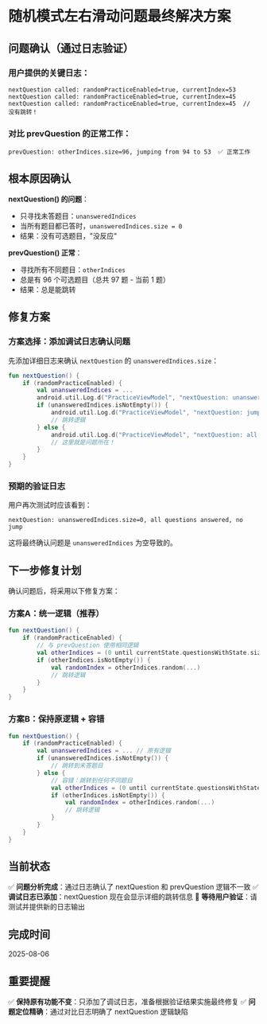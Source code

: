 # 随机模式左右滑动问题最终解决方案

## 问题确认（通过日志验证）

### 用户提供的关键日志：
```
nextQuestion called: randomPracticeEnabled=true, currentIndex=53
nextQuestion called: randomPracticeEnabled=true, currentIndex=45  
nextQuestion called: randomPracticeEnabled=true, currentIndex=45  // 没有跳转！
```

### 对比 prevQuestion 的正常工作：
```
prevQuestion: otherIndices.size=96, jumping from 94 to 53  ✅ 正常工作
```

## 根本原因确认

**nextQuestion() 的问题**：
- 只寻找未答题目：`unansweredIndices`
- 当所有题目都已答时，`unansweredIndices.size = 0`
- 结果：没有可选题目，"没反应"

**prevQuestion() 正常**：
- 寻找所有不同题目：`otherIndices`
- 总是有 96 个可选题目（总共 97 题 - 当前 1 题）
- 结果：总是能跳转

## 修复方案

### 方案选择：添加调试日志确认问题
先添加详细日志来确认 `nextQuestion` 的 `unansweredIndices.size`：

```kotlin
fun nextQuestion() {
    if (randomPracticeEnabled) {
        val unansweredIndices = ...
        android.util.Log.d("PracticeViewModel", "nextQuestion: unansweredIndices.size=${unansweredIndices.size}")
        if (unansweredIndices.isNotEmpty()) {
            android.util.Log.d("PracticeViewModel", "nextQuestion: jumping from ${currentState.currentIndex} to $randomIndex")
            // 跳转逻辑
        } else {
            android.util.Log.d("PracticeViewModel", "nextQuestion: all questions answered, no jump")
            // 这里就是问题所在！
        }
    }
}
```

### 预期的验证日志
用户再次测试时应该看到：
```
nextQuestion: unansweredIndices.size=0, all questions answered, no jump
```

这将最终确认问题是 `unansweredIndices` 为空导致的。

## 下一步修复计划

确认问题后，将采用以下修复方案：

### 方案A：统一逻辑（推荐）
```kotlin
fun nextQuestion() {
    if (randomPracticeEnabled) {
        // 与 prevQuestion 使用相同逻辑
        val otherIndices = (0 until currentState.questionsWithState.size).filter { it != currentState.currentIndex }
        if (otherIndices.isNotEmpty()) {
            val randomIndex = otherIndices.random(...)
            // 跳转逻辑
        }
    }
}
```

### 方案B：保持原逻辑 + 容错
```kotlin
fun nextQuestion() {
    if (randomPracticeEnabled) {
        val unansweredIndices = ... // 原有逻辑
        if (unansweredIndices.isNotEmpty()) {
            // 跳转到未答题目
        } else {
            // 容错：跳转到任何不同题目
            val otherIndices = (0 until currentState.questionsWithState.size).filter { it != currentState.currentIndex }
            if (otherIndices.isNotEmpty()) {
                val randomIndex = otherIndices.random(...)
                // 跳转逻辑
            }
        }
    }
}
```

## 当前状态

✅ **问题分析完成**：通过日志确认了 nextQuestion 和 prevQuestion 逻辑不一致
✅ **调试日志已添加**：nextQuestion 现在会显示详细的跳转信息
🔄 **等待用户验证**：请测试并提供新的日志输出

## 完成时间
2025-08-06

## 重要提醒
✅ **保持原有功能不变**：只添加了调试日志，准备根据验证结果实施最终修复
✅ **问题定位精确**：通过对比日志明确了 nextQuestion 逻辑缺陷
